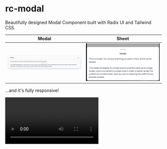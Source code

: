 # rc-modal

Beautifully designed Modal Component built with Radix UI and Tailwind CSS.

| Modal                        | Sheet                        |
| ---------------------------- | ---------------------------- |
| ![](./demo/public/modal.png) | ![](./demo/public/sheet.png) |

...and it's fully responsive!

<video src="./demo/public/sheet.mp4" />

### License

2024 © Innei, Released under the MIT License.

> [Personal Website](https://innei.ren/) · GitHub [@Innei](https://github.com/innei/)